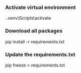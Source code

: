 ### Activate virtual environment
.\.venv\Scripts\activate

### Download all packages
pip install -r requirements.txt

### Update the requirements.txt
pip freeze > requirements.txt